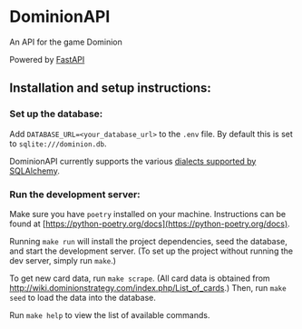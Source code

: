 # DominionAPI

An API for the game Dominion

Powered by [FastAPI](https://fastapi.tiangolo.com/)

## Installation and setup instructions:

### Set up the database:
Add `DATABASE_URL=<your_database_url>` to the `.env` file. By default this is set to `sqlite:///dominion.db`.

DominionAPI currently supports the various [dialects supported by SQLAlchemy](https://docs.sqlalchemy.org/en/14/dialects/). 


### Run the development server:
Make sure you have `poetry` installed on your machine. Instructions can be found at [https://python-poetry.org/docs](https://python-poetry.org/docs).

Running `make run` will install the project dependencies, seed the database, and start the development server. (To set up the project without running the dev server, simply run `make`.)

To get new card data, run `make scrape`. (All card data is obtained from http://wiki.dominionstrategy.com/index.php/List_of_cards.) Then, run `make seed` to load the data into the database.

Run `make help` to view the list of available commands.
